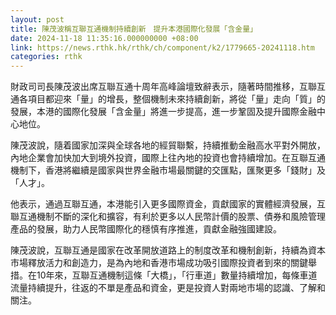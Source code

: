 ```yaml
---
layout: post
title: 陳茂波稱互聯互通機制持續創新　提升本港國際化發展「含金量」
date: 2024-11-18 11:35:16.000000000 +08:00
link: https://news.rthk.hk/rthk/ch/component/k2/1779665-20241118.htm
categories: rthk
---
```


財政司司長陳茂波出席互聯互通十周年高峰論壇致辭表示，隨著時間推移，互聯互通各項目都迎來「量」的增長，整個機制未來持續創新，將從「量」走向「質」的發展，本港的國際化發展「含金量」將進一步提高，進一步鞏固及提升國際金融中心地位。

陳茂波說，隨着國家加深與全球各地的經貿聯繫，持續推動金融高水平對外開放，內地企業會加快加大到境外投資，國際上往內地的投資也會持續增加。在互聯互通機制下，香港將繼續是國家與世界金融市場最關鍵的交匯點，匯聚更多「錢財」及「人才」。

他表示，通過互聯互通，本港能引入更多國際資金，貢獻國家的實體經濟發展，互聯互通機制不斷的深化和擴容，有利於更多以人民幣計價的股票、債券和風險管理產品的發展，助力人民幣國際化的穩慎有序推進，貢獻金融強國建設。

陳茂波說，互聯互通是國家在改革開放道路上的制度改革和機制創新，持續為資本市場釋放活力和創造力，是為內地和香港市場成功吸引國際投資者到來的關鍵舉措。在10年來，互聯互通機制這條「大橋」，「行車道」數量持續增加，每條車道流量持續提升，往返的不單是產品和資金，更是投資人對兩地市場的認識、了解和關注。
